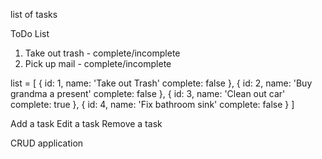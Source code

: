 list of tasks

ToDo List
1. Take out trash - complete/incomplete
2. Pick up mail - complete/incomplete

list = [
  {
    id: 1,
    name: 'Take out Trash'
    complete: false
  },
  {
    id: 2,
    name: 'Buy grandma a present'
    complete: false
  },
  {
    id: 3,
    name: 'Clean out car'
    complete: true
  },
  {
    id: 4,
    name: 'Fix bathroom sink'
    complete: false
  }
]

Add a task
Edit a task
Remove a task

CRUD application
